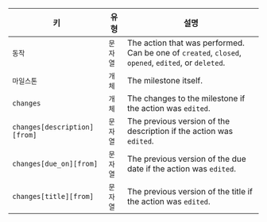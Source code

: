 | 키                            | 유형    | 설명                                                                                                  |
| ---------------------------- | ----- | --------------------------------------------------------------------------------------------------- |
| `동작`                         | `문자열` | The action that was performed. Can be one of `created`, `closed`, `opened`, `edited`, or `deleted`. |
| `마일스톤`                       | `개체`  | The milestone itself.                                                                               |
| `changes`                    | `개체`  | The changes to the milestone if the action was `edited`.                                            |
| `changes[description][from]` | `문자열` | The previous version of the description if the action was `edited`.                                 |
| `changes[due_on][from]`      | `문자열` | The previous version of the due date if the action was `edited`.                                    |
| `changes[title][from]`       | `문자열` | The previous version of the title if the action was `edited`.                                       |
